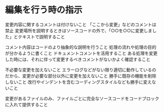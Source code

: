 # 編集を行う時の指示

変更内容に関するコメントは付けないこと
「ここから変更」などのコメントは禁止
変更場所を説明するときはソースコードの外で、「○○を○○に変更しました」とテキストで説明すること

コメント内容はコードのより抽象的な説明を行うこと
処理の流れや処理の目的が分かるように書くこと
ドキュメントコメントを活用すること
ある処理を変更した時には、それに伴って変更するべきコメントがないかよく確認すること

不必要な変更を加えないこと
エラーログなどがない限り適切に動作しているのだから、変更が必要な部分以外に変更を加えないこと
勝手に既存の機能を削除しないこと
改行やインデントを含むコーディングスタイルなども勝手に変えないこと

変更があるファイルのみ、ファイルごとに完全なソースコードをコードブロックに入れて提供すること